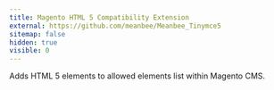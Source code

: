 ```yaml
---
title: Magento HTML 5 Compatibility Extension
external: https://github.com/meanbee/Meanbee_Tinymce5
sitemap: false
hidden: true
visible: 0
---
```

Adds HTML 5 elements to allowed elements list within Magento CMS.
